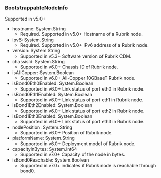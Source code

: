 ### BootstrappableNodeInfo
Supported in v5.0+

- hostname: System.String
  - Required. Supported in v5.0+
Hostname of a Rubrik node.
- ipv6: System.String
  - Required. Supported in v5.0+
IPv6 address of a Rubrik node.
- version: System.String
  - Supported in v5.3+
Software version of Rubrik CDM.
- chassisId: System.String
  - Supported in v6.0+
Chassis ID of Rubrik node.
- isAllCopper: System.Boolean
  - Supported in v6.0+
All-Copper 10GBaseT Rubrik node.
- isBond0Eth0Enabled: System.Boolean
  - Supported in v6.0+
Link status of port eth0 in Rubrik node.
- isBond0Eth1Enabled: System.Boolean
  - Supported in v6.0+
Link status of port eth1 in Rubrik node.
- isBond1Eth2Enabled: System.Boolean
  - Supported in v6.0+
Link status of port eth2 in Rubrik node.
- isBond1Eth3Enabled: System.Boolean
  - Supported in v6.0+
Link status of port eth3 in Rubrik node.
- nodePosition: System.String
  - Supported in v6.0+
Position of Rubrik node.
- platformName: System.String
  - Supported in v6.0+
Deployment model of Rubrik node.
- capacityInBytes: System.Int64
  - Supported in v7.0+
Capacity of the node in bytes.
- isBond0Reachable: System.Boolean
  - Supported in v7.0+
indicates if Rubrik node is reachable through bond0.
